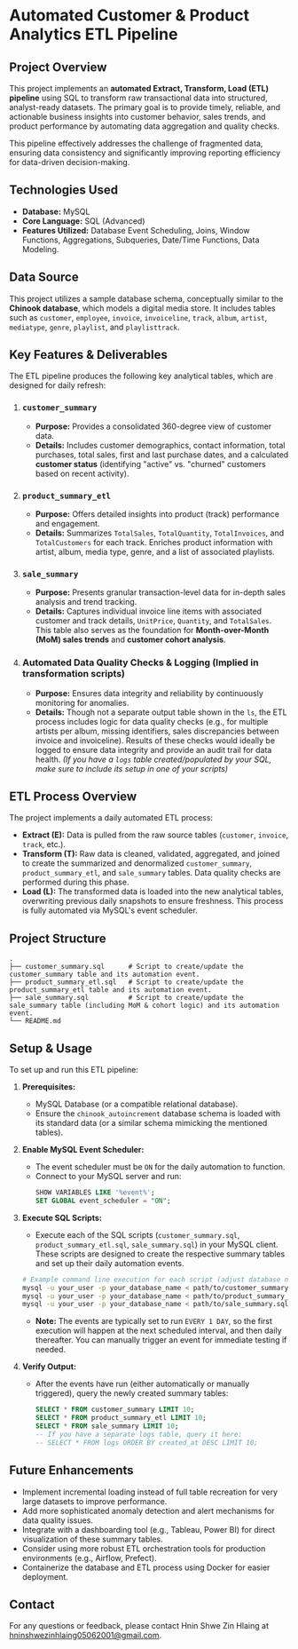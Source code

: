 # Automated Customer & Product Analytics ETL Pipeline

## Project Overview

This project implements an **automated Extract, Transform, Load (ETL) pipeline** using SQL to transform raw transactional data into structured, analyst-ready datasets. The primary goal is to provide timely, reliable, and actionable business insights into customer behavior, sales trends, and product performance by automating data aggregation and quality checks.

This pipeline effectively addresses the challenge of fragmented data, ensuring data consistency and significantly improving reporting efficiency for data-driven decision-making.

## Technologies Used

* **Database:** MySQL
* **Core Language:** SQL (Advanced)
* **Features Utilized:** Database Event Scheduling, Joins, Window Functions, Aggregations, Subqueries, Date/Time Functions, Data Modeling.

## Data Source

This project utilizes a sample database schema, conceptually similar to the **Chinook database**, which models a digital media store. It includes tables such as `customer`, `employee`, `invoice`, `invoiceline`, `track`, `album`, `artist`, `mediatype`, `genre`, `playlist`, and `playlisttrack`.

## Key Features & Deliverables

The ETL pipeline produces the following key analytical tables, which are designed for daily refresh:

1.  ### `customer_summary`
    * **Purpose:** Provides a consolidated 360-degree view of customer data.
    * **Details:** Includes customer demographics, contact information, total purchases, total sales, first and last purchase dates, and a calculated **customer status** (identifying "active" vs. "churned" customers based on recent activity).

2.  ### `product_summary_etl`
    * **Purpose:** Offers detailed insights into product (track) performance and engagement.
    * **Details:** Summarizes `TotalSales`, `TotalQuantity`, `TotalInvoices`, and `TotalCustomers` for each track. Enriches product information with artist, album, media type, genre, and a list of associated playlists.

3.  ### `sale_summary`
    * **Purpose:** Presents granular transaction-level data for in-depth sales analysis and trend tracking.
    * **Details:** Captures individual invoice line items with associated customer and track details, `UnitPrice`, `Quantity`, and `TotalSales`. This table also serves as the foundation for **Month-over-Month (MoM) sales trends** and **customer cohort analysis**.

4.  ### Automated Data Quality Checks & Logging (Implied in transformation scripts)
    * **Purpose:** Ensures data integrity and reliability by continuously monitoring for anomalies.
    * **Details:** Though not a separate output table shown in the `ls`, the ETL process includes logic for data quality checks (e.g., for multiple artists per album, missing identifiers, sales discrepancies between invoice and invoiceline). Results of these checks would ideally be logged to ensure data integrity and provide an audit trail for data health. *(If you have a `logs` table created/populated by your SQL, make sure to include its setup in one of your scripts)*

## ETL Process Overview

The project implements a daily automated ETL process:

* **Extract (E):** Data is pulled from the raw source tables (`customer`, `invoice`, `track`, etc.).
* **Transform (T):** Raw data is cleaned, validated, aggregated, and joined to create the summarized and denormalized `customer_summary`, `product_summary_etl`, and `sale_summary` tables. Data quality checks are performed during this phase.
* **Load (L):** The transformed data is loaded into the new analytical tables, overwriting previous daily snapshots to ensure freshness. This process is fully automated via MySQL's event scheduler.

## Project Structure

```
.
├── customer_summary.sql      # Script to create/update the customer_summary table and its automation event.
├── product_summary_etl.sql   # Script to create/update the product_summary_etl table and its automation event.
├── sale_summary.sql          # Script to create/update the sale_summary table (including MoM & cohort logic) and its automation event.
└── README.md
```

## Setup & Usage

To set up and run this ETL pipeline:

1.  **Prerequisites:**
    * MySQL Database (or a compatible relational database).
    * Ensure the `chinook_autoincrement` database schema is loaded with its standard data (or a similar schema mimicking the mentioned tables).

2.  **Enable MySQL Event Scheduler:**
    * The event scheduler must be `ON` for the daily automation to function.
    * Connect to your MySQL server and run:
        ```sql
        SHOW VARIABLES LIKE '%event%';
        SET GLOBAL event_scheduler = "ON";
        ```

3.  **Execute SQL Scripts:**
    * Execute each of the SQL scripts (`customer_summary.sql`, `product_summary_etl.sql`, `sale_summary.sql`) in your MySQL client. These scripts are designed to create the respective summary tables and set up their daily automation events.

    ```bash
    # Example command line execution for each script (adjust database name and path as needed)
    mysql -u your_user -p your_database_name < path/to/customer_summary.sql
    mysql -u your_user -p your_database_name < path/to/product_summary_etl.sql
    mysql -u your_user -p your_database_name < path/to/sale_summary.sql
    ```
    * **Note:** The events are typically set to run `EVERY 1 DAY`, so the first execution will happen at the next scheduled interval, and then daily thereafter. You can manually trigger an event for immediate testing if needed.

4.  **Verify Output:**
    * After the events have run (either automatically or manually triggered), query the newly created summary tables:
        ```sql
        SELECT * FROM customer_summary LIMIT 10;
        SELECT * FROM product_summary_etl LIMIT 10;
        SELECT * FROM sale_summary LIMIT 10;
        -- If you have a separate logs table, query it here:
        -- SELECT * FROM logs ORDER BY created_at DESC LIMIT 10;
        ```

## Future Enhancements

* Implement incremental loading instead of full table recreation for very large datasets to improve performance.
* Add more sophisticated anomaly detection and alert mechanisms for data quality issues.
* Integrate with a dashboarding tool (e.g., Tableau, Power BI) for direct visualization of these summary tables.
* Consider using more robust ETL orchestration tools for production environments (e.g., Airflow, Prefect).
* Containerize the database and ETL process using Docker for easier deployment.

## Contact
For any questions or feedback, please contact Hnin Shwe Zin Hlaing at hninshwezinhlaing05062001@gmail.com.
